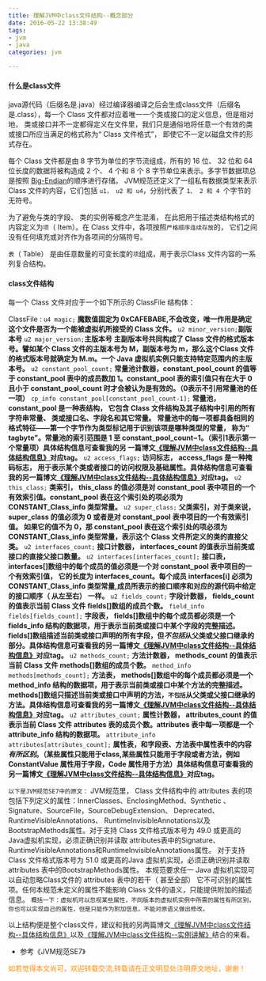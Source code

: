 ```yaml
---
title: 理解JVM中class文件结构--概念部分
date: 2016-05-22 13:38:49
tags:
- jvm
- java
categories: jvm

---
```

#### 什么是class文件
java源代码（后缀名是.java）经过编译器编译之后会生成class文件（后缀名是.class），每一个 Class 文件都对应着唯一一个类或接口的定义信息，但是相对地， 类或接口并不一定都得定义在文件里，我们只是通俗地将任意一个有效的类或接口所应当满足的格式称为“ Class 文件格式”， 即使它不一定以磁盘文件的形式存在。

每个 Class 文件都是由 8 字节为单位的字节流组成，所有的 16 位、 32 位和 64 位长度的数据将被构造成 2 个、 4 个和 8 个 8 字节单位来表示。多字节数据项总是按照 [Big-Endian](https://en.wikipedia.org/wiki/Endianness)的顺序进行存储。
JVM规范还定义了一组私有数据类型来表示 Class 文件的内容，它们包括 `u1， u2 和 u4`，分别代表了 `1、 2 和 4 `个字节的无符号。

为了避免与类的字段、 类的实例等概念产生混淆， 在此把用于描述类结构格式的内容定义为`项`（ Item）。在 Class 文件中，各项按照`严格顺序连续存放`的， 它们之间没有任何填充或对齐作为各项间的分隔符号。

`表`（ Table） 是由任意数量的可变长度的`项`组成，用于表示Class 文件内容的一系列复合结构。

#### class文件结构
每一个 Class 文件对应于一个如下所示的 ClassFile 结构体：

ClassFile :
    `u4 magic;`
    **魔数值固定为 0xCAFEBABE,不会改变，唯一作用是确定这个文件是否为一个能被虚拟机所接受的 Class 文件。**
    `u2 minor_version;`**副版本号**
    `u2 major_version;`**主版本号**
    **主副版本号共同构成了 Class 文件的格式版本号。譬如某个 Class 文件的主版本号为 M，副版本号为 m，那么这个Class 文件的格式版本号就确定为 M.m。一个 Java 虚拟机实例只能支持特定范围内的主版本号。**
    `u2 constant_pool_count;`
    **常量池计数器，constant_pool_count 的值等于 constant_pool 表中的成员数加 1。constant_pool 表的索引值只有在大于 0 且小于 constant_pool_count 时才会被认为是有效的。（0表示不引用常量池的任一项）**
    `cp_info constant_pool[constant_pool_count-1];`
    **常量池，constant_pool 是一种表结构， 它包含 Class 文件结构及其子结构中引用的所有字符串常量、 类或接口名、字段名和其它常量。 常量池中的每一项都具备相同的格式特征——第一个字节作为类型标记用于识别该项是哪种类型的常量，  称为“ tagbyte”。常量池的索引范围是 1 至 constant_pool_count−1。（索引1表示第一个常量项）具体结构信息可查看我的另
    一篇博文[《理解JVM中class文件结构--具体结构信息》](/2016/05/22/java-classfile-structure-detail/)对应tag。**
    `u2 access_flags;`
    **访问标志， access_flags 是一种掩码标志， 用于表示某个类或者接口的访问权限及基础属性。具体结构信息可查看我的另一篇博文[《理解JVM中class文件结构--具体结构信息》](/2016/05/22/java-classfile-structure-detail/)对应tag。**
    `u2 this_class;`
    **类索引， this_class 的值必须是对 constant_pool 表中项目的一个有效索引值。constant_pool 表在这个索引处的项必须为 CONSTANT_Class_info 类型常量。**
    `u2 super_class;`
    **父类索引，对于类来说， super_class 的值必须为 0 或者是对 constant_pool 表中项目的一个有效索引值。 如果它的值不为 0，那 constant_pool 表在这个索引处的项必须为 CONSTANT_Class_info 类型常量，表示这个 Class 文件所定义的类的直接父类。**
    `u2 interfaces_count;`
    **接口计数器， interfaces_count 的值表示当前类或接口的直接父接口数量。**
    `u2 interfaces[interfaces_count];`
    **接口表， interfaces[]数组中的每个成员的值必须是一个对 constant_pool 表中项目的一个有效索引值， 它的长度为 interfaces_count。每个成员 interfaces[i] 必须为 CONSTANT_Class_info 类型常量,成员所表示的接口顺序和对应的源代码中给定的接口顺序（ 从左至右）
    一样。**
    `u2 fields_count;`
    **字段计数器， fields_count 的值表示当前 Class 文件 fields[]数组的成员个数。**
    `field_info fields[fields_count];`
    **字段表， fields[]数组中的每个成员都必须是一个 fields_info 结构的数据项，用于表示当前类或接口中某个字段的完整描述。fields[]数组描述当前类或接口声明的所有字段，但*不包括*从父类或父接口继承的部分。具体结构信息可查看我的另一篇博文[《理解JVM中class文件结构--具体结构信息》](/2016/05/22/java-classfile-structure-detail/)对应tag。**
    `u2 methods_count;`
    **方法计数器， methods_count 的值表示当前 Class 文件 methods[]数组的成员个数。**
    `method_info methods[methods_count];`
    **方法表， methods[]数组中的每个成员都必须是一个 method_info 结构的数据项，用于表示当前类或接口中某个方法的完整描述。methods[]数组只描述当前类或接口中声明的方法，`不包括`从父类或父接口继承的方法。具体结构信息可查看我的另一篇博文[《理解JVM中class文件结构--具体结构信息》](/2016/05/22/java-classfile-structure-detail/)对应tag。**
    `u2 attributes_count;`
    **属性计数器， attributes_count 的值表示当前 Class 文件 attributes 表的成员个数。attributes 表中每一项都是一个attribute_info 结构的数据项。**
    `attribute_info attributes[attributes_count];`
    **属性表，和字段表、方法表中属性表中的内容*有所区别*。（某些属性只能用于class,某些属性只能用于字段或者方法，例如ConstantValue 属性用于字段，Code 属性用于方法）具体结构信息可查看我的另一篇博文[《理解JVM中class文件结构--具体结构信息》](/2016/05/22/java-classfile-structure-detail/)对应tag。**

`以下是JVM规范SE7中的原文：`
JVM规范里， Class 文件结构中的 attributes 表的项包括下列定义的属性：InnerClasses、EnclosingMethod、Synthetic 、Signature、SourceFile，SourceDebugExtension、 Deprecated、 RuntimeVisibleAnnotations、 RuntimeInvisibleAnnotations以及BootstrapMethods属性。对于支持 Class 文件格式版本号为 49.0 或更高的 Java虚拟机实现，必须正确识别并读取 attributes表中的Signature、 RuntimeVisibleAnnotations和RuntimeInvisibleAnnotations属性。
对于支持 Class 文件格式版本号为 51.0 或更高的Java 虚拟机实现，必须正确识别并读取 attributes 表中的BootstrapMethods属性。
本规范要求任一 Java 虚拟机实现可以自动忽略Class文件的 attributes 表中的若干（ 甚至全部） 它不可识别的属性项。任何本规范未定义的属性不能影响 Class 文件的语义，只能提供附加的描述信息。
`概括一下：虚拟机可以忽视某些属性，不同版本的虚拟机实例中所需的属性有所区别，你也可以实现自己的属性，但是只能作为附加信息，不能对原语义做出修改。`

以上结构便是整个class文件，建议和我的另两篇博文[《理解JVM中class文件结构--具体结构信息》](/2016/05/22/java-classfile-structure-detail/)以及[《理解JVM中class文件结构--实例讲解》](/2016/05/23/java-classfile-structure-example/)结合的来看。
- 参考《JVM规范SE7》

<font color= Darkorange>如若觉得本文尚可，欢迎转载交流,转载请在正文明显处注明原文地址，谢谢！</font>

